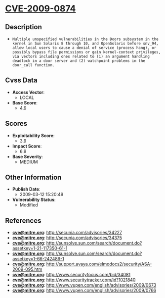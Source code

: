 
# [CVE-2009-0874](https://cve.mitre.org/cgi-bin/cvename.cgi?name=CVE-2009-0874)

## Description

- `Multiple unspecified vulnerabilities in the Doors subsystem in the kernel in Sun Solaris 8 through 10, and OpenSolaris before snv_94, allow local users to cause a denial of service (process hang), or possibly bypass file permissions or gain kernel-context privileges, via vectors including ones related to (1) an argument handling deadlock in a door server and (2) watchpoint problems in the door_call function.`

## Cvss Data

- **Access Vector**:
  - LOCAL
- **Base Score**:
  - 4.9

## Scores

- **Exploitability Score**:
  - 3.9
- **Impact Score**:
  - 6.9
- **Base Severity**:
  - MEDIUM

## Other Information

- **Publish Date**:
  - 2009-03-12 15:20:49
- **Vulnerability Status**:
  - Modified

## References

- **cve@mitre.org**: http://secunia.com/advisories/34227
- **cve@mitre.org**: http://secunia.com/advisories/34375
- **cve@mitre.org**: http://sunsolve.sun.com/search/document.do?assetkey=1-21-117350-61-1
- **cve@mitre.org**: http://sunsolve.sun.com/search/document.do?assetkey=1-66-242486-1
- **cve@mitre.org**: http://support.avaya.com/elmodocs2/security/ASA-2009-095.htm
- **cve@mitre.org**: http://www.securityfocus.com/bid/34081
- **cve@mitre.org**: http://www.securitytracker.com/id?1021840
- **cve@mitre.org**: http://www.vupen.com/english/advisories/2009/0673
- **cve@mitre.org**: http://www.vupen.com/english/advisories/2009/0766
